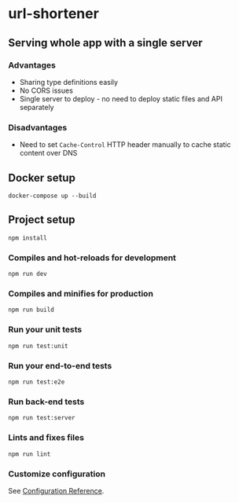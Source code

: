 # url-shortener

## Serving whole app with a single server

### Advantages

- Sharing type definitions easily
- No CORS issues
- Single server to deploy - no need to deploy static files and API separately

### Disadvantages

- Need to set `Cache-Control` HTTP header manually to cache static content over DNS

## Docker setup

```
docker-compose up --build
```

## Project setup

```
npm install
```

### Compiles and hot-reloads for development

```
npm run dev
```

### Compiles and minifies for production

```
npm run build
```

### Run your unit tests

```
npm run test:unit
```

### Run your end-to-end tests

```
npm run test:e2e
```

### Run back-end tests

```
npm run test:server
```

### Lints and fixes files

```
npm run lint
```

### Customize configuration

See [Configuration Reference](https://cli.vuejs.org/config/).
